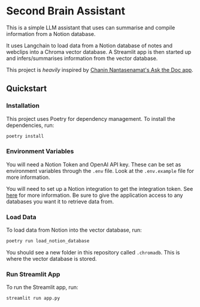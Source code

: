 # Second Brain Assistant

This is a simple LLM assistant that uses can summarise and compile information from a Notion database.

It uses Langchain to load data from a Notion database of notes and webclips into a Chroma vector database. A Streamlit app is then started up and infers/summarises information from the vector database.

This project is *heavily* inspired by [Chanin Nantasenamat's Ask the Doc app](https://blog.streamlit.io/langchain-tutorial-4-build-an-ask-the-doc-app/).

## Quickstart

### Installation
This project uses Poetry for dependency management. To install the dependencies, run:

```bash
poetry install
```

### Environment Variables
You will need a Notion Token and OpenAI API key. These can be set as environment variables through the `.env` file. Look at the `.env.example` file for more information.


You will need to set up a Notion integration to get the integration token. See [here](https://developers.notion.com/docs/getting-started) for more information. Be sure to give the application access to any databases you want it to retrieve data from.

### Load Data
To load data from Notion into the vector database, run:

```bash
poetry run load_notion_database
```

You should see a new folder in this repository called `.chromadb`. This is where the vector database is stored.

### Run Streamlit App
To run the Streamlit app, run:

```bash
streamlit run app.py
```
